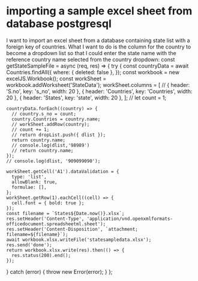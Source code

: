 
# importing a sample excel sheet from database postgresql

I want to import an excel sheet from a database containing state list with a foreign key of countries.
What I want to do is the column for the country to become a dropdown list so that I could enter the state name with the reference country name  selected from the country dropdown:
const getStateSampleFile = async (req, res) => {
  try {
    const countryData = await Countries.findAll({
      where: { deleted: false },
    });
    const workbook = new excelJS.Workbook();
    const workSheet = workbook.addWorksheet('StateData');
    workSheet.columns = [
      // { header: 'S.no', key: 's_no', width: 20 },
      { header: 'Countries', key: 'Countries', width: 20 },
      { header: 'States', key: 'state', width: 20 },
    ];
    // let count = 1;

    countryData.forEach((country) => {
      // country.s_no = count;
      country.Countries = country.name;
      // workSheet.addRow(country);
      // count += 1;
      // return dropList.push({ dlist });
      return country.name;
      // console.log(dlist,'98989')
      // return country.name;
    });
    // console.log(dlist, '909099090');

    workSheet.getCell('A1').dataValidation = {
      type: 'list',
      allowBlank: true,
      formulae: [],
    };
    workSheet.getRow(1).eachCell((cell) => {
      cell.font = { bold: true };
    });
    const filename = `States${Date.now()}.xlsx`;
    res.setHeader('Content-Type', 'application/vnd.openxmlformats-officedocument.spreadsheetml.sheet');
    res.setHeader('Content-Disposition', `attachment; filename=${filename}`);
    await workbook.xlsx.writeFile('statesampledata.xlsx');
    res.send('done');
    return workbook.xlsx.write(res).then(() => {
      res.status(200).end();
    });
  } catch (error) {
    throw new Error(error);
  }
};



        